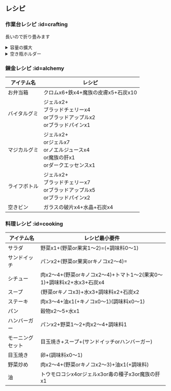 



<h2>レシピ</h2>

### 作業台レシピ :id=crafting

長いので折り畳みます
<details>
  <summary>容量の擴大</summary>
<table>
    <tr>
        <td align=center>容量の擴大</td>
        <td align=center colspan="3">必要素材</td>
    </tr>
    <tr>
        <td align=center>現在の容量</td>
        <td align=center>魔族の皮膚</td>
        <td align=center>石炭</td>
        <td align=center>ダークエッセンス</td>
    </tr>
    <tr>
        <td>12</td>
        <td>2</td>
        <td>2</td>
        <td>1</td>
    </tr>
    <tr>
        <td>13</td>
        <td>2</td>
        <td>2</td>
        <td>1</td>
    </tr>
    <tr>
        <td>14</td>
        <td>2</td>
        <td>3</td>
        <td>2</td>
    </tr>
    <tr>
        <td>15</td>
        <td>3</td>
        <td>4</td>
        <td>2</td>
    </tr>
    <tr>
        <td>16</td>
        <td>3</td>
        <td>4</td>
        <td>3</td>
    </tr>
    <tr>
        <td>17</td>
        <td>3</td>
        <td>5</td>
        <td>3</td>
    </tr>
    <tr>
        <td>18</td>
        <td>4</td>
        <td>6</td>
        <td>4</td>
    </tr>
    <tr>
        <td>19</td>
        <td>4</td>
        <td>6</td>
        <td>4</td>
    </tr>
    <tr>
        <td>20</td>
        <td>4</td>
        <td>7</td>
        <td>5</td>
    </tr>
    <tr>
        <td>21</td>
        <td>5</td>
        <td>8</td>
        <td>5</td>
    </tr>
    <tr>
        <td>22</td>
        <td>5</td>
        <td>8</td>
        <td>6</td>
    </tr>
    <tr>
        <td>23</td>
        <td>5</td>
        <td>9</td>
        <td>6</td>
    </tr>
      <tr>
        <td>24</td>
        <td>6</td>
        <td>10</td>
        <td>7</td>
    </tr>
      <tr>
        <td>25</td>
        <td>6</td>
        <td>10</td>
        <td>7</td>
    </tr>
      <tr>
        <td>26</td>
        <td>6</td>
        <td>11</td>
        <td>8</td>
    </tr>
      <tr>
        <td>27</td>
        <td>7</td>
        <td>12</td>
        <td>8</td>
    </tr>
      <tr>
        <td>28</td>
        <td>7</td>
        <td>12</td>
        <td>9</td>
    </tr>
      <tr>
        <td>29</td>
        <td>7</td>
        <td>13</td>
        <td>9</td>
    </tr>
      <tr>
        <td>30</td>
        <td>8</td>
        <td>14</td>
        <td>10</td>
    </tr>
      <tr>
        <td>31</td>
        <td>8</td>
        <td>10</td>
        <td>14</td>
    </tr>
      <tr>
        <td>32</td>
        <td>8</td>
        <td>15</td>
        <td>11</td>
    </tr>
      <tr>
        <td>33</td>
        <td>9</td>
        <td>16</td>
        <td>11</td>
    </tr>
      <tr>
        <td>34</td>
        <td>9</td>
        <td>16</td>
        <td>12</td>
    </tr>
      <tr>
        <td>35</td>
        <td>9</td>
        <td>17</td>
        <td>12</td>
    </tr>
      <tr>
        <td>36</td>
        <td>10</td>
        <td>18</td>
        <td>13</td>
    </tr>
      <tr>
        <td>37</td>
        <td>10</td>
        <td>18</td>
        <td>13</td>
    </tr>
      <tr>
        <td>38</td>
        <td>10</td>
        <td>19</td>
        <td>14</td>
    </tr>
      <tr>
        <td>39</td>
        <td>10</td>
        <td>20</td>
        <td>14</td>
    </tr>
      <tr>
        <td>40</td>
        <td>11</td>
        <td>20</td>
        <td>15</td>
    </tr>
      <tr>
        <td>41</td>
        <td>11</td>
        <td>21</td>
        <td>15</td>
    </tr>
      <tr>
        <td>42</td>
        <td>11</td>
        <td>22</td>
        <td>16</td>
    </tr>
      <tr>
        <td>43</td>
        <td>12</td>
        <td>22</td>
        <td>16</td>
    </tr>
      <tr>
        <td>44</td>
        <td>12</td>
        <td>22</td>
        <td>17</td>
    </tr>
      </tr>
      <tr>
        <td>45</td>
        <td>12</td>
        <td>22</td>
        <td>17</td>
    </tr>
      </tr>
      <tr>
        <td>46</td>
        <td>12</td>
        <td>22</td>
        <td>18</td>
    </tr>
        </tr>
      <tr>
        <td>47</td>
        <td>12</td>
        <td>22</td>
        <td>18</td>
    </tr>
        </tr>
      <tr>
        <td>48</td>
        <td>12</td>
        <td>22</td>
        <td>19</td>
    </tr>
        </tr>
      <tr>
        <td>49</td>
        <td>12</td>
        <td>22</td>
        <td>19</td>
    </tr>
        </tr>
      <tr>
        <td>50</td>
        <td>-</td>
        <td>-</td>
        <td>-</td>
    </tr>
</table>
</details>


<details>
  <summary>空き瓶ホルダー</summary>
<table>
    <tr>
        <td align=center>空き瓶ホルダー</td>
        <td align=center colspan="3">必要素材</td>
    </tr>
    <tr>
        <td align=center>現在の個数</td>
        <td align=center>ガラスの破片</td>
        <td align=center>アメシスト</td>
        <td align=center>枯れ草</td>
    </tr>
    <tr>
        <td>0</td>
        <td>3</td>
        <td>-</td>
        <td>14</td>
    </tr>
    <tr>
        <td>1</td>
        <td>3</td>
        <td>-</td>
        <td>16</td>
    </tr>
    <tr>
        <td>2</td>
        <td>4</td>
        <td>2</td>
        <td>18</td>
    </tr>
    <tr>
        <td>3</td>
        <td>4</td>
        <td>4</td>
        <td>20</td>
    </tr>
    <tr>
        <td>4</td>
        <td>5</td>
        <td>6</td>
        <td>22</td>
    </tr>
    <tr>
        <td>5</td>
        <td>5</td>
        <td>8</td>
        <td>24</td>
    </tr>
    <tr>
        <td>6</td>
        <td>6</td>
        <td>10</td>
        <td>26</td>
    </tr>
    <tr>
        <td>7</td>
        <td>6</td>
        <td>12</td>
        <td>28</td>
    </tr>
    <tr>
        <td>8</td>
        <td>7</td>
        <td>14</td>
        <td>30</td>
    </tr>
    <tr>
        <td>9</td>
        <td>7</td>
        <td>16</td>
        <td>32</td>
    </tr>
    <tr>
        <td>10</td>
        <td>-</td>
        <td>-</td>
        <td>-</td>
    </tr>
</table>
</details>

### 錬金レシピ :id=alchemy

| アイテム名 | レシピ |
| --- | --- |
| お弁当箱 | クロムx6+鉄x4+魔族の皮膚x5+石炭x10 |
| バイタルグミ | ジェルx2+<br>ブラッドチェリーx4  <br>orブラッドアップルx2  <br>orブラッドパインx1 |
| マジカルグミ | ジェルx2+ <br>orジェルx7  <br>orノエルジュースx4  <br>or魔族の肝x1<br>orダークエッセンスx1 |
| ライフボトル | ジェルx2+<br>ブラッドチェリーx7  <br>orブラッドアップルx5  <br>orブラッドパインx2 |
| 空きビン | ガラスの破片x4+水晶+石炭x4 |


### 料理レシピ :id=cooking

| アイテム名 | レシピ最小要件 |
| --- | --- |
| サラダ | 野菜x1+(野菜or果実1～2)=(+調味料0～1) |
| サンドイッチ | パンx2+(野菜or果実orキノコx2～4)= |
| シチュー | 肉x2～4+(野菜orキノコx2～4)+トマト1～2(果実0～1)+調味料x2+水x3+石炭x4 |
| スープ | (野菜orキノコx3)+水x3+調味料x2+石炭x2 |
| ステーキ | 肉x3～4+油x1(+キノコx0～1)(調味料x0～1) |
| パン | 穀物x2～5+水x1 |
| ハンバーガー | パンx2+野菜1～2+肉x2～4+調味料1 |
| モーニングセット | 目玉焼き+スープ+(サンドイッチorハンバーガー) |
| 目玉焼き | 卵+(調味料x0～1) |
| 野菜炒め | 肉x2～4+(野菜orキノコx2～3)+油x1(+調味料) |
| 油 | トウモロコシx4orジェルx3or毒の種子x3or魔族の肝x1 |

